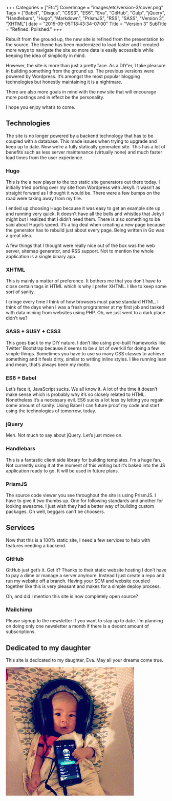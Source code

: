 +++
Categories = ["Etc"]
CoverImage = "images/etc/version-3/cover.png"
Tags = ["Babel", "Disqus", "CSS3", "ES6", "Eva", "GitHub", "Gulp", "jQuery", "Handlebars", "Hugo", "Markdown", "PrismJS", "RSS", "SASS", "Version 3", "XHTML"]
date = "2015-09-05T18:43:34-07:00"
Title = "Version 3"
SubTitle = "Refined. Polished."
+++

Rebuilt from the ground up, the new site is refined from the presentation to the
source. The theme has been modernized to load faster and I created more ways to
navigate the site so more data is easily accessible while keeping the idea of
simplicity in mind.

However, the site is more than just a pretty face. As a DIY’er, I take pleasure
in building something from the ground up. The previous versions were powered by
Wordpress. It’s amongst the most popular blogging technologies but honestly
maintaining it is a nightmare.

There are also more goals in mind with the new site that will encourage more
postings and in effect be the personality.

I hope you enjoy what’s to come.

## Technologies

The site is no longer powered by a backend technology that has to be coupled
with a database. This made issues when trying to upgrade and keep up to date.
Now we’re a fully statically generated site. This has a lot of benefits such as
less server maintenance (virtually none) and much faster load times from the
user experience.

### Hugo

This is the a new player to the top static site generators out there today. I
initially tried porting over my site from Wordpress with Jekyll. It wasn’t as
straight forward as I thought it would be. There were a few bumps on the road
were taking away from my fire.

I ended up choosing Hugo because it was easy to get an example site up and
running very quick. It doesn’t have all the bells and whistles that Jekyll might
but I realized that I didn’t need them. There is also something to be said about
Hugo’s speed. It’s a big deal when creating a new page because the generator has
to rebuild just about every page. Being written in Go was a great idea.

A few things that I thought were really nice out of the box was the web server,
sitemap generator, and RSS support. Not to mention the whole application is a
single binary app.

### XHTML

This is mainly a matter of preference. It bothers me that you don’t have to
close certain tags in HTML which is why I prefer XHTML. I like to keep some sort
of sanity.

I cringe every time I think of how browsers must parse standard HTML. I think of
the days when I was a fresh programmer at my first job and tasked with data
mining from websites using PHP. Oh, we just went to a dark place didn’t we?

### SASS + SUSY + CSS3

This goes back to my DIY nature. I don’t like using pre-built frameworks like
Twitter’ Bootstrap because it seems to be a lot of overkill for doing a few
simple things. Sometimes you have to use so many CSS classes to achieve
something and it feels dirty, similar to writing inline styles. I like running
lean and mean, that’s always been my motto.

### ES6 + Babel

Let’s face it, JavaScript sucks. We all know it. A lot of the time it doesn’t
make sense which is probably why it’s so closely related to HTML. Nonetheless
it’s a necessary evil. ES6 sucks a lot less by letting you regain some amount of
sanity. Using Babel I can future proof my code and start using the technologies
of tomorrow, today.

### jQuery

Meh. Not much to say about jQuery. Let’s just move on.

### Handlebars

This is a fantastic client side library for building templates. I’m a huge fan.
Not currently using it at the moment of this writing but it’s baked into the JS
application ready to go. It will be used in future plans.

### PrismJS

The source code viewer you see throughout the site is using PrismJS. I have to
give it two thumbs up. One for following standards and another for looking
awesome. I just wish they had a better way of building custom packages. Oh well,
beggars can’t be choosers.

## Services

Now that this is a 100% static site, I need a few services to help with features
needing a backend.

### GitHub

GitHub just get’s it. Get it? Thanks to their static website hosting I don’t
have to pay a dime or manage a server anymore. Instead I just create a repo and
run my website off a branch. Having your SCM and website coupled together like
this is very pleasant and makes for a simple deploy process.

Oh, and did I mention this site is now completely open source?

### Mailchimp

Please signup to the newsletter if you want to stay up to date. I’m planning on
doing only one newsletter a month if there is a decent amount of subscriptions.

## Dedicated to my daughter

This site is dedicated to my daughter, Eva. May all your dreams come true.

<img src="/images/etc/version-3/eva-misfit.jpeg" class="center" />

[rsb]: https://github.com/richardsumilang-blog "Richard Sumilang's Blog on GitHub"
